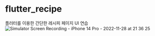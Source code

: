 # flutter_recipe

플러터를 이용한 간단한 레시피 페이지 UI 연습
![Simulator Screen Recording - iPhone 14 Pro - 2022-11-28 at 21 36 25](https://user-images.githubusercontent.com/102011608/204279423-608c80fc-d505-4fe9-8558-d463351cf487.gif)
